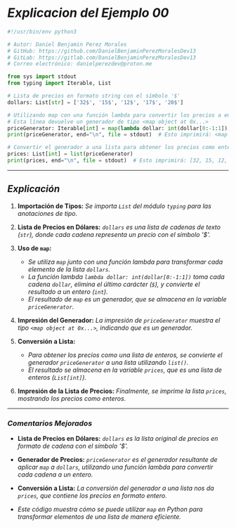<!-- Autor: Daniel Benjamin Perez Morales -->
<!-- GitHub: https://github.com/DanielBenjaminPerezMoralesDev13 -->
<!-- GitLab: https://gitlab.com/DanielBenjaminPerezMoralesDev13 -->
<!-- Correo electrónico: danielperezdev@proton.me -->

# ***Explicacion del Ejemplo 00***

```python
#!/usr/bin/env python3

# Autor: Daniel Benjamin Perez Morales
# GitHub: https://github.com/DanielBenjaminPerezMoralesDev13
# GitLab: https://gitlab.com/DanielBenjaminPerezMoralesDev13
# Correo electrónico: danielperezdev@proton.me

from sys import stdout
from typing import Iterable, List

# Lista de precios en formato string con el símbolo '$'
dollars: List[str] = ['32$', '15$', '12$', '17$', '20$']

# Utilizando map con una función lambda para convertir los precios a enteros
# Esta línea devuelve un generador de tipo <map object at 0x...>
priceGenerator: Iterable[int] = map(lambda dollar: int(dollar[0:-1:1]), dollars)
print(priceGenerator, end="\n", file = stdout)  # Esto imprimirá: <map object at 0x...>

# Convertir el generador a una lista para obtener los precios como enteros
prices: List[int] = list(priceGenerator)
print(prices, end="\n", file = stdout)  # Esto imprimirá: [32, 15, 12, 17, 20]
```

---

## ***Explicación***

1. **Importación de Tipos:** *Se importa `List` del módulo `typing` para las anotaciones de tipo.*

2. **Lista de Precios en Dólares:** *`dollars` es una lista de cadenas de texto (`str`), donde cada cadena representa un precio con el símbolo '$'.*

3. **Uso de `map`:**
   - *Se utiliza `map` junto con una función lambda para transformar cada elemento de la lista `dollars`.*
   - *La función lambda `lambda dollar: int(dollar[0:-1:1])` toma cada cadena `dollar`, elimina el último carácter (`$`), y convierte el resultado a un entero (`int`).*
   - *El resultado de `map` es un generador, que se almacena en la variable `priceGenerator`.*

4. **Impresión del Generador:** *La impresión de `priceGenerator` muestra el tipo `<map object at 0x...>`, indicando que es un generador.*

5. **Conversión a Lista:**
   - *Para obtener los precios como una lista de enteros, se convierte el generador `priceGenerator` a una lista utilizando `list()`.*
   - *El resultado se almacena en la variable `prices`, que es una lista de enteros (`List[int]`).*

6. **Impresión de la Lista de Precios:** *Finalmente, se imprime la lista `prices`, mostrando los precios como enteros.*

---

### ***Comentarios Mejorados***

- **Lista de Precios en Dólares:** *`dollars` es la lista original de precios en formato de cadena con el símbolo '$'.*
- **Generador de Precios:** *`priceGenerator` es el generador resultante de aplicar `map` a `dollars`, utilizando una función lambda para convertir cada cadena a un entero.*
- **Conversión a Lista:** *La conversión del generador a una lista nos da `prices`, que contiene los precios en formato entero.*

- *Este código muestra cómo se puede utilizar `map` en Python para transformar elementos de una lista de manera eficiente.*
